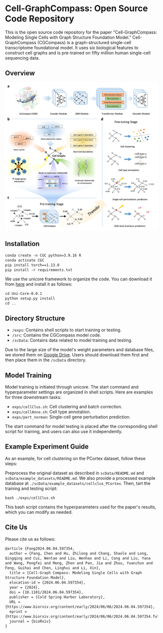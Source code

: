 # Cell-GraphCompass: Open Source Code Repository

This is the open source code repository for the paper "Cell-GraphCompass: Modeling Single Cells with Graph Structure Foundation Model." Cell-GraphCompass (CGCompass) is a graph-structured single-cell transcriptome foundational model. It uses six biological features to construct cell graphs and is pre-trained on fifty million human single-cell sequencing data.

## Overview
![Overview](./scData/1.png)

## Installation

```shell
conda create -n CGC python=3.9.16 R
conda activate CGC
pip install torch==1.13.0
pip install -r requirements.txt
```

We use the unicore framework to organize the code. You can download it from [here](https://github.com/dptech-corp/Uni-Core/archive/refs/tags/0.0.1.tar.gz) and install it as follows:

```shell
cd Uni-Core-0.0.1
python setup.py install
cd ..
```

## Directory Structure

- `/exps`: Contains shell scripts to start training or testing.
- `/src`: Contains the CGCompass model code.
- `/scData`: Contains data related to model training and testing.

Due to the large size of the model's weight parameters and database files, we stored them on [Google Drive](https://drive.google.com/drive/folders/1-0tE2jdodlUio2Wds61FKRE1E2Cd7MXU?usp=sharing). Users should download them first and then place them in the `/scData` directory.

## Model Training

Model training is initiated through unicore. The start command and hyperparameter settings are organized in shell scripts. Here are examples for three downstream tasks:

- `exps/cellClus.sh`: Cell clustering and batch correction.
- `exps/cellAnno.sh`: Cell type annotation.
- `exps/pert_norman`: Single-cell gene perturbation prediction.

The start command for model testing is placed after the corresponding shell script for training, and users can also use it independently.

## Example Experiment Guide

As an example, for cell clustering on the PCortex dataset, follow these steps:

Preprocess the original dataset as described in `scData/README.md` and `scData/example_datasets/README.md`.
We also provide a processed example database at `./scData/example_datasets/cellclus_PCortex`.
Then, tart the training and testing script:
   ```shell
   bash ./exps/cellClus.sh
   ```
   This bash script contains the hyperparameters used for the paper's results, which you can modify as needed.



## Cite Us

Please cite us as follows:
```
@article {Fang2024.06.04.597354,
  author = {Fang, Chen and Hu, Zhilong and Chang, Shaole and Long, Qingqing and Cui, Wentao and Liu, Wenhao and Li, Cong and Liu, Yana and Wang, Pengfei and Meng, Zhen and Pan, Jia and Zhou, Yuanchun and Feng, Guihai and Chen, Linghui and Li, Xin},
  title = {Cell-Graph Compass: Modeling Single Cells with Graph Structure Foundation Model},
  elocation-id = {2024.06.04.597354},
  year = {2024},
  doi = {10.1101/2024.06.04.597354},
  publisher = {Cold Spring Harbor Laboratory},
  URL = {https://www.biorxiv.org/content/early/2024/06/06/2024.06.04.597354},
  eprint = {https://www.biorxiv.org/content/early/2024/06/06/2024.06.04.597354.full.pdf},
  journal = {bioRxiv}
}
```
